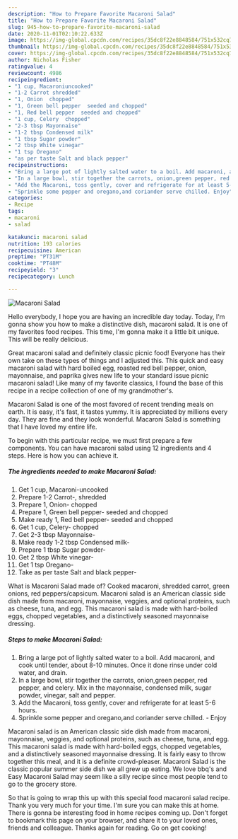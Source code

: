 ```yaml
---
description: "How to Prepare Favorite Macaroni Salad"
title: "How to Prepare Favorite Macaroni Salad"
slug: 945-how-to-prepare-favorite-macaroni-salad
date: 2020-11-01T02:10:22.633Z
image: https://img-global.cpcdn.com/recipes/35dc8f22e8848584/751x532cq70/macaroni-salad-recipe-main-photo.jpg
thumbnail: https://img-global.cpcdn.com/recipes/35dc8f22e8848584/751x532cq70/macaroni-salad-recipe-main-photo.jpg
cover: https://img-global.cpcdn.com/recipes/35dc8f22e8848584/751x532cq70/macaroni-salad-recipe-main-photo.jpg
author: Nicholas Fisher
ratingvalue: 4
reviewcount: 4986
recipeingredient:
- "1 cup, Macaroniuncooked"
- "1-2 Carrot shredded"
- "1, Onion  chopped"
- "1, Green bell pepper  seeded and chopped"
- "1, Red bell pepper  seeded and chopped"
- "1 cup, Celery  chopped"
- "2-3 tbsp Mayonnaise"
- "1-2 tbsp Condensed milk"
- "1 tbsp Sugar powder"
- "2 tbsp White vinegar"
- "1 tsp Oregano"
- "as per taste Salt and black pepper"
recipeinstructions:
- "Bring a large pot of lightly salted water to a boil. Add macaroni, and cook until tender, about 8-10 minutes. Once it done rinse under cold water, and drain."
- "In a large bowl, stir together the carrots, onion,green pepper, red pepper, and celery. Mix in the mayonnaise, condensed milk, sugar powder, vinegar, salt and pepper."
- "Add the Macaroni, toss gently, cover and refrigerate for at least 5-6 hours."
- "Sprinkle some pepper and oregano,and coriander serve chilled. Enjoy"
categories:
- Recipe
tags:
- macaroni
- salad

katakunci: macaroni salad 
nutrition: 193 calories
recipecuisine: American
preptime: "PT31M"
cooktime: "PT48M"
recipeyield: "3"
recipecategory: Lunch

---
```



![Macaroni Salad](https://img-global.cpcdn.com/recipes/35dc8f22e8848584/751x532cq70/macaroni-salad-recipe-main-photo.jpg)

Hello everybody, I hope you are having an incredible day today. Today, I'm gonna show you how to make a distinctive dish, macaroni salad. It is one of my favorites food recipes. This time, I'm gonna make it a little bit unique. This will be really delicious.

Great macaroni salad and definitely classic picnic food! Everyone has their own take on these types of things and I adjusted this. This quick and easy macaroni salad with hard boiled egg, roasted red bell pepper, onion, mayonnaise, and paprika gives new life to your standard issue picnic macaroni salad! Like many of my favorite classics, I found the base of this recipe in a recipe collection of one of my grandmother&#39;s.

Macaroni Salad is one of the most favored of recent trending meals on earth. It is easy, it's fast, it tastes yummy. It is appreciated by millions every day. They are fine and they look wonderful. Macaroni Salad is something that I have loved my entire life.


To begin with this particular recipe, we must first prepare a few components. You can have macaroni salad using 12 ingredients and 4 steps. Here is how you can achieve it.

<!--inarticleads1-->

##### The ingredients needed to make Macaroni Salad:

1. Get 1 cup, Macaroni-uncooked
1. Prepare 1-2 Carrot-, shredded
1. Prepare 1, Onion-  chopped
1. Prepare 1, Green bell pepper-  seeded and chopped
1. Make ready 1, Red bell pepper-  seeded and chopped
1. Get 1 cup, Celery-  chopped
1. Get 2-3 tbsp Mayonnaise-
1. Make ready 1-2 tbsp Condensed milk-
1. Prepare 1 tbsp Sugar powder-
1. Get 2 tbsp White vinegar-
1. Get 1 tsp Oregano-
1. Take as per taste Salt and black pepper-


What is Macaroni Salad made of? Cooked macaroni, shredded carrot, green onions, red peppers/capsicum. Macaroni salad is an American classic side dish made from macaroni, mayonnaise, veggies, and optional proteins, such as cheese, tuna, and egg. This macaroni salad is made with hard-boiled eggs, chopped vegetables, and a distinctively seasoned mayonnaise dressing. 

<!--inarticleads2-->

##### Steps to make Macaroni Salad:

1. Bring a large pot of lightly salted water to a boil. Add macaroni, and cook until tender, about 8-10 minutes. Once it done rinse under cold water, and drain.
1. In a large bowl, stir together the carrots, onion,green pepper, red pepper, and celery. Mix in the mayonnaise, condensed milk, sugar powder, vinegar, salt and pepper.
1. Add the Macaroni, toss gently, cover and refrigerate for at least 5-6 hours.
1. Sprinkle some pepper and oregano,and coriander serve chilled. - Enjoy


Macaroni salad is an American classic side dish made from macaroni, mayonnaise, veggies, and optional proteins, such as cheese, tuna, and egg. This macaroni salad is made with hard-boiled eggs, chopped vegetables, and a distinctively seasoned mayonnaise dressing. It is fairly easy to throw together this meal, and it is a definite crowd-pleaser. Macaroni Salad is the classic popular summer side dish we all grew up eating. We love bbq&#39;s and Easy Macaroni Salad may seem like a silly recipe since most people tend to go to the grocery store. 

So that is going to wrap this up with this special food macaroni salad recipe. Thank you very much for your time. I'm sure you can make this at home. There is gonna be interesting food in home recipes coming up. Don't forget to bookmark this page on your browser, and share it to your loved ones, friends and colleague. Thanks again for reading. Go on get cooking!
